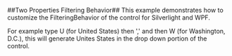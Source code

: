 ##Two Properties Filtering Behavior##
This example demonstrates how to customize the FilteringBehavior of the control for Silverlight and WPF.

For example type U (for United States) then ',' and then W (for Washington, D.C.), this will generate 
Unites States in the drop down portion of the control.